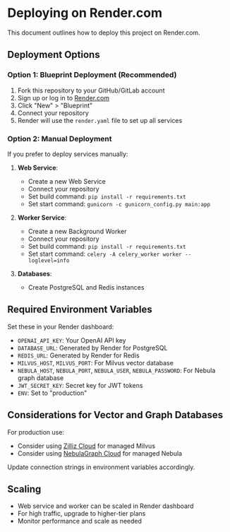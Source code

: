 # Deploying on Render.com

This document outlines how to deploy this project on Render.com.

## Deployment Options

### Option 1: Blueprint Deployment (Recommended)

1. Fork this repository to your GitHub/GitLab account
2. Sign up or log in to [Render.com](https://render.com)
3. Click "New" > "Blueprint"
4. Connect your repository
5. Render will use the `render.yaml` file to set up all services

### Option 2: Manual Deployment

If you prefer to deploy services manually:

1. **Web Service**:
   - Create a new Web Service
   - Connect your repository
   - Set build command: `pip install -r requirements.txt`
   - Set start command: `gunicorn -c gunicorn_config.py main:app`

2. **Worker Service**:
   - Create a new Background Worker
   - Connect your repository
   - Set build command: `pip install -r requirements.txt`
   - Set start command: `celery -A celery_worker worker --loglevel=info`

3. **Databases**:
   - Create PostgreSQL and Redis instances

## Required Environment Variables

Set these in your Render dashboard:

- `OPENAI_API_KEY`: Your OpenAI API key
- `DATABASE_URL`: Generated by Render for PostgreSQL
- `REDIS_URL`: Generated by Render for Redis
- `MILVUS_HOST`, `MILVUS_PORT`: For Milvus vector database
- `NEBULA_HOST`, `NEBULA_PORT`, `NEBULA_USER`, `NEBULA_PASSWORD`: For Nebula graph database
- `JWT_SECRET_KEY`: Secret key for JWT tokens
- `ENV`: Set to "production"

## Considerations for Vector and Graph Databases

For production use:
- Consider using [Zilliz Cloud](https://zilliz.com) for managed Milvus
- Consider using [NebulaGraph Cloud](https://nebula-graph.io) for managed Nebula

Update connection strings in environment variables accordingly.

## Scaling

- Web service and worker can be scaled in Render dashboard
- For high traffic, upgrade to higher-tier plans
- Monitor performance and scale as needed 